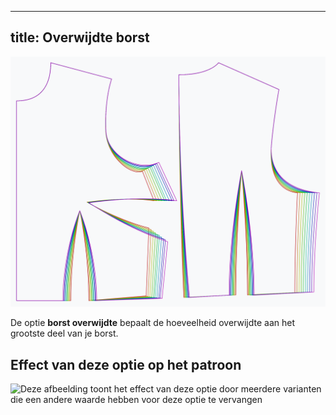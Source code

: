 ***

## title: Overwijdte borst

![Het effect van de optie voor overwijdte aan de borst op het patroon](sample.png)

De optie **borst overwijdte** bepaalt de hoeveelheid overwijdte aan het grootste deel van je borst.

## Effect van deze optie op het patroon

![Deze afbeelding toont het effect van deze optie door meerdere varianten die een andere waarde hebben voor deze optie te vervangen](bella\_chestease\_sample.svg "Effect van deze optie op het patroon")
